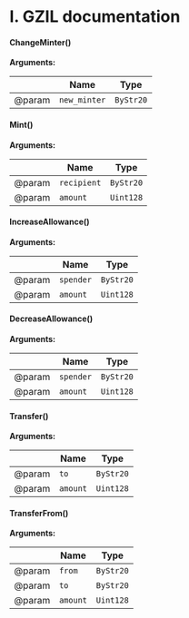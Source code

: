 # I. GZIL documentation

#### ChangeMinter()



  **Arguments:**

|        | Name      | Type               |
| ------ | --------- | ------------------ |
| @param | `new_minter` | `ByStr20`          |

#### Mint()



  **Arguments:**

|        | Name      | Type               |
| ------ | --------- | ------------------ |
| @param | `recipient` | `ByStr20`          |
| @param | `amount` | `Uint128`          |

#### IncreaseAllowance()



  **Arguments:**

|        | Name      | Type               |
| ------ | --------- | ------------------ |
| @param | `spender` | `ByStr20`          |
| @param | `amount` | `Uint128`          |

#### DecreaseAllowance()



  **Arguments:**

|        | Name      | Type               |
| ------ | --------- | ------------------ |
| @param | `spender` | `ByStr20`          |
| @param | `amount` | `Uint128`          |

#### Transfer()



  **Arguments:**

|        | Name      | Type               |
| ------ | --------- | ------------------ |
| @param | `to` | `ByStr20`          |
| @param | `amount` | `Uint128`          |

#### TransferFrom()



  **Arguments:**

|        | Name      | Type               |
| ------ | --------- | ------------------ |
| @param | `from` | `ByStr20`          |
| @param | `to` | `ByStr20`          |
| @param | `amount` | `Uint128`          |